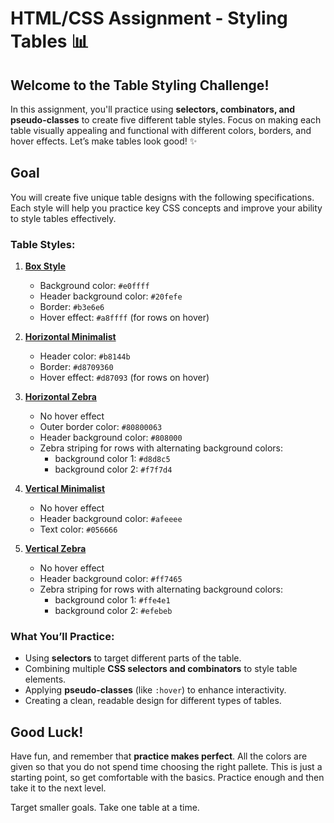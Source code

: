# HTML/CSS Assignment - Styling Tables 📊

## Welcome to the Table Styling Challenge!

In this assignment, you'll practice using **selectors, combinators, and pseudo-classes** to create five different table styles. Focus on making each table visually appealing and functional with different colors, borders, and hover effects. Let’s make tables look good! ✨

## Goal

You will create five unique table designs with the following specifications. Each style will help you practice key CSS concepts and improve your ability to style tables effectively.

### Table Styles:

1. **[Box Style](box-style.png)**

   - Background color: `#e0ffff`
   - Header background color: `#20fefe`
   - Border: `#b3e6e6`
   - Hover effect: `#a8ffff` (for rows on hover)

2. **[Horizontal Minimalist](horizontal-minimalist.png)**

   - Header color: `#b8144b`
   - Border: `#d8709360`
   - Hover effect: `#d87093` (for rows on hover)

3. **[Horizontal Zebra](horizontal-zebra.png)**

   - No hover effect
   - Outer border color: `#80800063`
   - Header background color: `#808000`
   - Zebra striping for rows with alternating background colors:
     - background color 1: `#d8d8c5`
     - background color 2: `#f7f7d4`

4. **[Vertical Minimalist](vertical-minimalist)**

   - No hover effect
   - Header background color: `#afeeee`
   - Text color: `#056666`

5. **[Vertical Zebra](vertical-zebra.png)**
   - No hover effect
   - Header background color: `#ff7465`
   - Zebra striping for rows with alternating background colors:
     - background color 1: `#ffe4e1`
     - background color 2: `#efebeb`

### What You’ll Practice:

- Using **selectors** to target different parts of the table.
- Combining multiple **CSS selectors and combinators** to style table elements.
- Applying **pseudo-classes** (like `:hover`) to enhance interactivity.
- Creating a clean, readable design for different types of tables.

## Good Luck!

Have fun, and remember that **practice makes perfect**. All the colors are given so that you do not spend time choosing the right pallete. This is just a starting point, so get comfortable with the basics. Practice enough and then take it to the next level.

Target smaller goals. Take one table at a time.
